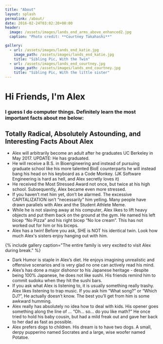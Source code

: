 ```yaml
---
title: "About"
layout: splash
permalink: /about/
date: 2016-02-24T03:02:20+00:00
header:
  image: /assets/images/lands_end_arms_above_enhanced2.jpg
  caption: "Photo credit: **Courtney Takahashi**"

gallery:
  - url: /assets/images/lands_end_katie.jpg
    image_path: /assets/images/lands_end_katie.jpg
    title: "Sibling Pic, With the Twin"
  - url: /assets/images/lands_end_courtney.jpg
    image_path: /assets/images/lands_end_courtney.jpg
    title: "Sibling Pic, With the little sister"
---
```

# Hi Friends, I'm Alex
### I guess I do computer things.  Definitely learn the most important facts about me below:

## Totally Radical, Absolutely Astounding, and Interesting Facts About Alex

  * Alex will arbitrarily become an adult after he graduates UC Berkeley in May 2017.  UPDATE: He has graduated.
  * He will receive a B.S. in Bioengineering and instead of pursuing graduate school like his more talented BioE counterparts he will instead bang his head on his keyboard as a Code Monkey.  (JK Software Engineering is hard as hell, and Alex secretly loves it)
  * He received the Most Stressed Award not once, but twice at his high school.  Subsequently, Alex became even more stressed.
  * If you haven’t met him yet, don’t be alarmed.  The excessive CAPITALIZATION isn’t “necessarily” him yelling.  Many people have drawn parallels with Alex and the Student Athlete Meme.
  * While he is not slaving away at his computer, Alex likes to lift heavy objects and put them back on the ground at the gym.  He named his left bicep “No Pizza” and his right bicep “No Ice cream”.  This has not worked out for him or his biceps.
  * Alex has a twin!  Before you ask, SHE is NOT his identical twin.  Look how much Alex's sisters enjoy hanging out with him.

  {% include gallery caption="The entire family is very excited to visit Alex during break." %}

  * Dark Humor is staple in Alex’s diet.  He enjoys imagining unrealistic and offensive scenarios and is very glad no one can actively read his mind.
  * Alex’s has done a major dishonor to his Japanese heritage - despite being 100% Japanese, he does not like sushi.  His friends remind him to commit sudoku when they hit the sushi bars.
  * If you ask what Alex is listening to, it is usually something really trashy.  Alex likes listening to trap music.  If you ask him “What song?” or “Which DJ?”, He actually doesn’t know.  The best you’ll get from him is some awkward humming.
  * Alex really has absolutely no idea how to deal with kids.  His opener goes something along the line of … “Oh… so… do you like math?”  He once tried to hold his baby cousin, but had a mild freak out and gave her back to her dad as fast as possible.
  * Alex prefers dogs to children.  His dream is to have two dogs.  A small, derpy pupperino named Socrates and a large, wise woofer named Potatoe.